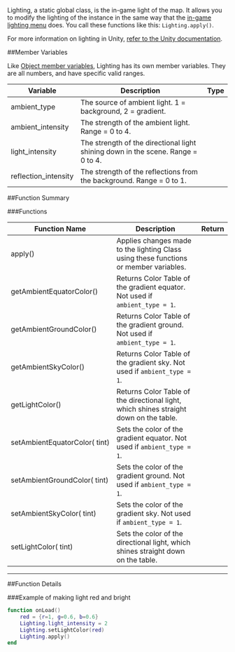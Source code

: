 Lighting, a static global class, is the in-game light of the map. It allows you to modify the lighting of the instance in the same way that the [in-game lighting menu](http://berserk-games.com/knowledgebase/lighting/) does. You call these functions like this: `Lighting.apply()`.

For more information on lighting in Unity, [refer to the Unity documentation](https://docs.unity3d.com/Manual/LightingOverview.html).

##Member Variables

Like [Object member variables](object#member-variables), Lighting has its own member variables. They are all numbers, and have specific valid ranges.

Variable | Description | Type
-- | -- | :--
<a class="anchor" id="ambient_type"></a>ambient_type | The source of ambient light. 1 = background, 2 = gradient. | [<span class="tag int"></span>](types)
<a class="anchor" id="ambient_intensity"></a>ambient_intensity | The strength of the ambient light. Range = 0 to 4. | [<span class="tag flo"></span>](types)
<a class="anchor" id="light_intensity"></a>light_intensity | The strength of the directional light shining down in the scene. Range = 0 to 4. | [<span class="tag flo"></span>](types)
<a class="anchor" id="reflection_intensity"></a>reflection_intensity | The strength of the reflections from the background. Range = 0 to 1. | [<span class="tag flo"></span>](types)

##Function Summary

###Functions

Function Name | Description | Return
-- | -- | --:
<a class="anchor" id="apply"></a>apply() | Applies changes made to the lighting Class using these functions or member variables. | [<span class="ret boo"></span>](types)
<a class="anchor" id="getambientequatorcolor"></a>getAmbientEquatorColor() | Returns Color Table of the gradient equator. Not used if `ambient_type = 1`. | [<span class="ret col"></span>](types#color)
<a class="anchor" id="getambientgroundcolor"></a>getAmbientGroundColor() | Returns Color Table of the gradient ground. Not used if `ambient_type = 1`. | [<span class="ret col"></span>](types#color)
<a class="anchor" id="getambientskycolor"></a>getAmbientSkyColor() | Returns Color Table of the gradient sky. Not used if `ambient_type = 1`. | [<span class="ret col"></span>](types#color)
<a class="anchor" id="getlightcolor"></a>getLightColor() | Returns Color Table of the directional light, which shines straight down on the table. | [<span class="ret col"></span>](types#color)
<a class="anchor" id="setambientequatorcolor"></a>setAmbientEquatorColor([<span class="tag col"></span>](types#color)&nbsp;tint) | Sets the color of the gradient equator. Not used if `ambient_type = 1`. | [<span class="ret boo"></span>](types)
<a class="anchor" id="setambientgroundcolor"></a>setAmbientGroundColor([<span class="tag col"></span>](types#color)&nbsp;tint) | Sets the color of the gradient ground. Not used if `ambient_type = 1`. | [<span class="ret boo"></span>](types)
<a class="anchor" id="setambientskycolor"></a>setAmbientSkyColor([<span class="tag col"></span>](types#color)&nbsp;tint) | Sets the color of the gradient sky. Not used if `ambient_type = 1`. | [<span class="ret boo"></span>](types)
<a class="anchor" id="setlightcolor"></a>setLightColor([<span class="tag col"></span>](types#color)&nbsp;tint) | Sets the color of the directional light, which shines straight down on the table. | [<span class="ret boo"></span>](types)


---

##Function Details

###Example of making light red and bright

``` Lua
function onLoad()
    red = {r=1, g=0.6, b=0.6}
    Lighting.light_intensity = 2
    Lighting.setLightColor(red)
    Lighting.apply()
end
```
